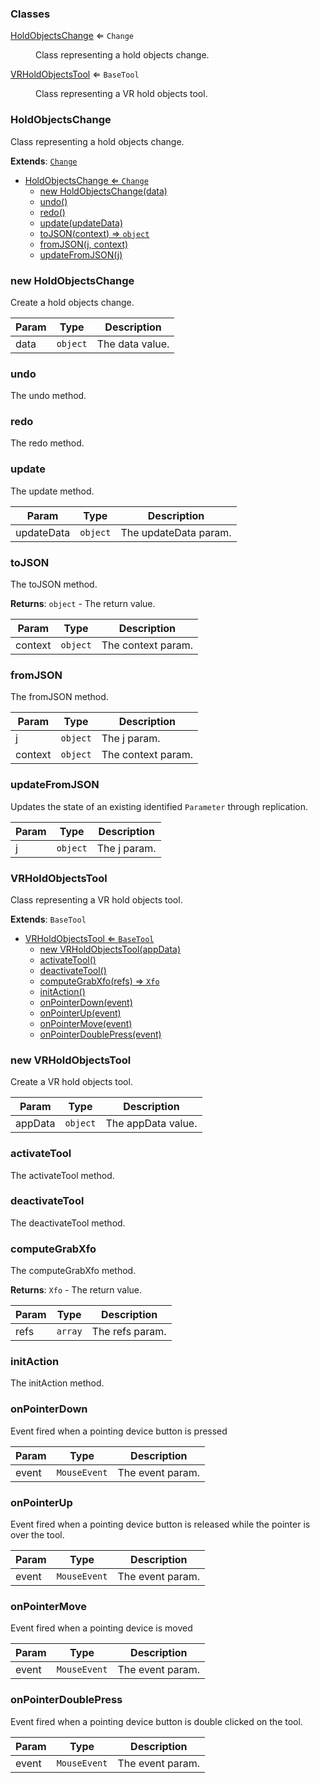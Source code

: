### Classes

<dl>
<dt><a href="#HoldObjectsChange">HoldObjectsChange</a> ⇐ <code>Change</code></dt>
<dd><p>Class representing a hold objects change.</p>
</dd>
<dt><a href="#VRHoldObjectsTool">VRHoldObjectsTool</a> ⇐ <code>BaseTool</code></dt>
<dd><p>Class representing a VR hold objects tool.</p>
</dd>
</dl>

<a name="HoldObjectsChange"></a>

### HoldObjectsChange 
Class representing a hold objects change.


**Extends**: <code>[Change](api/UndoRedo\Change.md)</code>  

* [HoldObjectsChange ⇐ <code>Change</code>](#HoldObjectsChange)
    * [new HoldObjectsChange(data)](#new-HoldObjectsChange)
    * [undo()](#undo)
    * [redo()](#redo)
    * [update(updateData)](#update)
    * [toJSON(context) ⇒ <code>object</code>](#toJSON)
    * [fromJSON(j, context)](#fromJSON)
    * [updateFromJSON(j)](#updateFromJSON)

<a name="new_HoldObjectsChange_new"></a>

### new HoldObjectsChange
Create a hold objects change.


| Param | Type | Description |
| --- | --- | --- |
| data | <code>object</code> | The data value. |

<a name="HoldObjectsChange+undo"></a>

### undo
The undo method.


<a name="HoldObjectsChange+redo"></a>

### redo
The redo method.


<a name="HoldObjectsChange+update"></a>

### update
The update method.



| Param | Type | Description |
| --- | --- | --- |
| updateData | <code>object</code> | The updateData param. |

<a name="HoldObjectsChange+toJSON"></a>

### toJSON
The toJSON method.


**Returns**: <code>object</code> - The return value.  

| Param | Type | Description |
| --- | --- | --- |
| context | <code>object</code> | The context param. |

<a name="HoldObjectsChange+fromJSON"></a>

### fromJSON
The fromJSON method.



| Param | Type | Description |
| --- | --- | --- |
| j | <code>object</code> | The j param. |
| context | <code>object</code> | The context param. |

<a name="HoldObjectsChange+updateFromJSON"></a>

### updateFromJSON
Updates the state of an existing identified `Parameter` through replication.



| Param | Type | Description |
| --- | --- | --- |
| j | <code>object</code> | The j param. |

<a name="VRHoldObjectsTool"></a>

### VRHoldObjectsTool 
Class representing a VR hold objects tool.


**Extends**: <code>BaseTool</code>  

* [VRHoldObjectsTool ⇐ <code>BaseTool</code>](#VRHoldObjectsTool)
    * [new VRHoldObjectsTool(appData)](#new-VRHoldObjectsTool)
    * [activateTool()](#activateTool)
    * [deactivateTool()](#deactivateTool)
    * [computeGrabXfo(refs) ⇒ <code>Xfo</code>](#computeGrabXfo)
    * [initAction()](#initAction)
    * [onPointerDown(event)](#onPointerDown)
    * [onPointerUp(event)](#onPointerUp)
    * [onPointerMove(event)](#onPointerMove)
    * [onPointerDoublePress(event)](#onPointerDoublePress)

<a name="new_VRHoldObjectsTool_new"></a>

### new VRHoldObjectsTool
Create a VR hold objects tool.


| Param | Type | Description |
| --- | --- | --- |
| appData | <code>object</code> | The appData value. |

<a name="VRHoldObjectsTool+activateTool"></a>

### activateTool
The activateTool method.


<a name="VRHoldObjectsTool+deactivateTool"></a>

### deactivateTool
The deactivateTool method.


<a name="VRHoldObjectsTool+computeGrabXfo"></a>

### computeGrabXfo
The computeGrabXfo method.


**Returns**: <code>Xfo</code> - The return value.  

| Param | Type | Description |
| --- | --- | --- |
| refs | <code>array</code> | The refs param. |

<a name="VRHoldObjectsTool+initAction"></a>

### initAction
The initAction method.


<a name="VRHoldObjectsTool+onPointerDown"></a>

### onPointerDown
Event fired when a pointing device button is pressed



| Param | Type | Description |
| --- | --- | --- |
| event | <code>MouseEvent</code> | The event param. |

<a name="VRHoldObjectsTool+onPointerUp"></a>

### onPointerUp
Event fired when a pointing device button is released while the pointer is over the tool.



| Param | Type | Description |
| --- | --- | --- |
| event | <code>MouseEvent</code> | The event param. |

<a name="VRHoldObjectsTool+onPointerMove"></a>

### onPointerMove
Event fired when a pointing device is moved



| Param | Type | Description |
| --- | --- | --- |
| event | <code>MouseEvent</code> | The event param. |

<a name="VRHoldObjectsTool+onPointerDoublePress"></a>

### onPointerDoublePress
Event fired when a pointing device button is double clicked on the tool.



| Param | Type | Description |
| --- | --- | --- |
| event | <code>MouseEvent</code> | The event param. |

